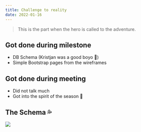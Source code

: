 ```yaml
---
title: Challenge to reality
date: 2022-01-16
---
```

> This is the part when the hero is called to the adventure. 

## Got done during milestone
- DB Schema (Kristjan was a good boyo 🐶)
- Simple Bootstrap pages from the wireframes



## Got done during meeting
- Did not talk much 
- Got into the spirit of the season 🎄

## The Schema 💦 
![](/retro2/db.png)
